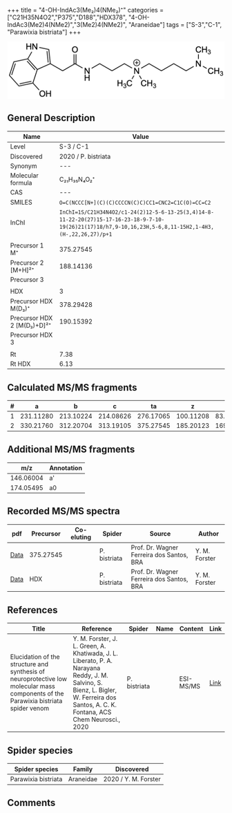 +++
title = "4-OH-IndAc3(Me₂)4(NMe₂)⁺"
categories = ["C21H35N4O2","P375","D188","HDX378",
"4-OH-IndAc3(Me2)4(NMe2)","3(Me2)4(NMe2)",
"Araneidae"]
tags = ["S-3","C-1",
"Parawixia bistriata"]
+++

![](/img/4-OH-IndAc3(Me2)4(NMe2).png)

## General Description

| Name                       | Value              |
|----------------------------|--------------------|
| Level                      | S-3 / C-1          |
| Discovered                 | 2020 / P. bistriata |
| Synonym                    | ---                |
| Molecular formula          | C₂₁H₃₅N₄O₂⁺                   |
| CAS                        | ---                |
| SMILES | `O=C(NCCC[N+](C)(C)CCCCN(C)C)CC1=CNC2=C1C(O)=CC=C2`  |
| InChI  | `InChI=1S/C21H34N4O2/c1-24(2)12-5-6-13-25(3,4)14-8-11-22-20(27)15-17-16-23-18-9-7-10-19(26)21(17)18/h7,9-10,16,23H,5-6,8,11-15H2,1-4H3,(H-,22,26,27)/p+1`  |
|                            |                    |
| Precursor 1  M⁺         | 375.27545                   |
| Precursor 2 [M+H]²⁺       | 188.14136                   |
| Precursor 3                |                    |
|                            |                    |
| HDX                        | 3                   |
| Precursor HDX    M(D₃)⁺   |  378.29428                   |
| Precursor HDX 2 [M(D₃)+D]²⁺ | 190.15392                   |
| Precursor HDX 3            |                    |
|                            |                    |
| Rt                         | 7.38                   |
| Rt HDX                     | 6.13                   |

## Calculated MS/MS fragments

| # | a         | b         | c         | ta        | z         | y         | tz        |
|---|-----------|-----------|-----------|-----------|-----------|-----------|-----------|
| 1 | 231.11280 | 213.10224 | 214.08626 | 276.17065 | 100.11208 | 83.08553 | 145.16993 |
| 2 | 330.21760 | 312.20704 | 313.19105 | 375.27545 | 185.20123 | 169.18250 | 202.22777 |

## Additional MS/MS fragments

| m/z | Annotation |
|-----|------------|
| 146.06004    | a'   |
| 174.05495    | a0   |

## Recorded MS/MS spectra

| pdf                                             | Precursor | Co-eluting | Spider      | Source                       | Author        |
|-------------------------------------------------|-----------|------------|-------------|------------------------------|---------------|
| [Data](/pdf/P-bistriata/359_4-OH-IndAc3(Me2)4(NMe2)_Pb.pdf) | 375.27545 |           | P. bistriata | Prof. Dr. Wagner Ferreira dos Santos, BRA  | Y. M. Forster |
| [Data](/pdf/P-bistriata/359_4-OH-IndAc3(Me2)4(NMe2)_Pb_HDX.pdf) | HDX |           | P. bistriata | Prof. Dr. Wagner Ferreira dos Santos, BRA  | Y. M. Forster |


## References

| Title | Reference | Spider | Name | Content | Link |
|-------|-----------|--------|------|---------|------|
| Elucidation of the structure and synthesis of neuroprotective low molecular mass components of the Parawixia bistriata spider venom      | Y. M. Forster, J. L. Green, A. Khatiwada, J. L. Liberato, P. A. Narayana Reddy, J. M. Salvino, S. Bienz, L. Bigler, W. Ferreira dos Santos, A. C. K. Fontana, ACS Chem Neurosci., 2020          | P. bistriata       |      | ESI-MS/MS        | [Link](https://pubs.acs.org/doi/10.1021/acschemneuro.0c00007)     |

## Spider species

| Spider species     | Family     | Discovered           |
|--------------------|------------|----------------------|
| Parawixia bistriata | Araneidae | 2020 / Y. M. Forster |


## Comments